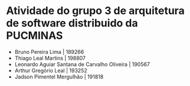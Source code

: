 <h1>Atividade do grupo 3 de arquitetura de software distribuido da PUCMINAS</h1>
<ul>
  <li>Bruno Pereira Lima  | 189266</li>
  <li>Thiago Leal Martins | 198807</li>
  <li>Leonardo Aguiar Santana de Carvalho Oliveira | 190567</li>
  <li>Arthur Gregório Leal | 193252</li>
  <li>Jadson Pimentel Mergulhão | 191818 </li>
</ul>
